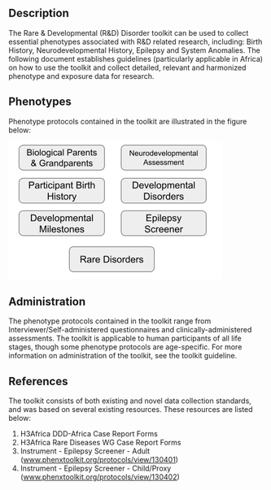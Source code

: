 ## Description

The Rare & Developmental (R&D) Disorder toolkit can be used to collect essential phenotypes associated with R&D related research, including: Birth History, Neurodevelopmental History, Epilepsy and System Anomalies. The following document establishes guidelines (particularly applicable in Africa) on how to use the toolkit and collect detailed, relevant and harmonized phenotype and exposure data for research. 

## Phenotypes

Phenotype protocols contained in the toolkit are illustrated in the figure below:

![phen](rare_developmental_phenotypes.png)

## Administration

The phenotype protocols contained in the toolkit range from Interviewer/Self-administered questionnaires and clinically-administered assessments. The toolkit is applicable to human participants of all life stages, though some phenotype protocols are age-specific. For more information on administration of the toolkit, see the toolkit guideline.

## References

The toolkit consists of both existing and novel data collection standards, and was based on several existing resources. These resources are listed below:

1. H3Africa DDD-Africa Case Report Forms
2. H3Africa Rare Diseases WG Case Report Forms
3. Instrument - Epilepsy Screener - Adult (www.phenxtoolkit.org/protocols/view/130401)
4. Instrument - Epilepsy Screener - Child/Proxy (www.phenxtoolkit.org/protocols/view/130402)
